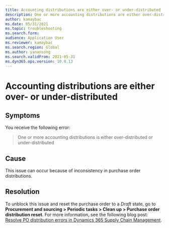 ```yaml
---
title: Accounting distributions are either over- or under-distributed
description: One or more accounting distributions are either over-distributed or under-distributed.
author: kamaybac
ms.date: 05/31/2021
ms.topic: troubleshooting
ms.search.form: 
audience: Application User
ms.reviewer: kamaybac
ms.search.region: Global
ms.author: yanansong
ms.search.validFrom: 2021-05-31
ms.dyn365.ops.version: 10.0.13
---
```


# Accounting distributions are either over- or under-distributed

<!-- KFM: Add error code? -->

## Symptoms

You receive the following error:

> One or more accounting distributions is either over-distributed or under-distributed

## Cause

This issue can occur because of inconsistency in purchase order distributions.

## Resolution

To unblock this issue and reset the purchase order to a *Draft* state, go to **Procurement and sourcing \> Periodic tasks \> Clean up \> Purchase order distribution reset**. For more information, see the following blog post: [Resolve PO distribution errors in Dynamics 365 Supply Chain Management](https://cloudblogs.microsoft.com/dynamics365/it/2020/08/12/resolve-po-distribution-errors-in-dynamics-365-supply-chain-management/).
